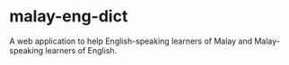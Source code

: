 # malay-eng-dict
A web application to help English-speaking learners of Malay and Malay-speaking learners of English.
